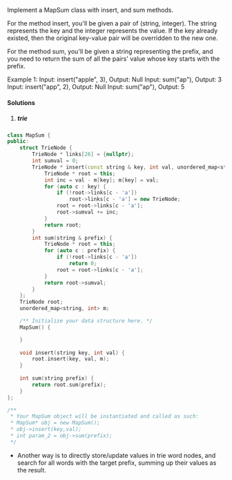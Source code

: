 Implement a MapSum class with insert, and sum methods.

For the method insert, you'll be given a pair of (string, integer). The string represents the key and the integer represents the value. If the key already existed, then the original key-value pair will be overridden to the new one.

For the method sum, you'll be given a string representing the prefix, and you need to return the sum of all the pairs' value whose key starts with the prefix.

Example 1:
Input: insert("apple", 3), Output: Null
Input: sum("ap"), Output: 3
Input: insert("app", 2), Output: Null
Input: sum("ap"), Output: 5

#### Solutions

1. ##### trie

```cpp
class MapSum {
public:
    struct TrieNode {
        TrieNode * links[26] = {nullptr};
        int sumval = 0;
        TrieNode * insert(const string & key, int val, unordered_map<string, int> & m) {
            TrieNode * root = this;
            int inc = val - m[key]; m[key] = val;
            for (auto c : key) {
                if (!root->links[c - 'a'])
                    root->links[c - 'a'] = new TrieNode;
                root = root->links[c - 'a'];
                root->sumval += inc;
            }
            return root;
        }
        int sum(string & prefix) {
            TrieNode * root = this;
            for (auto c : prefix) {
                if (!root->links[c - 'a'])
                    return 0;
                root = root->links[c - 'a'];
            }
            return root->sumval;
        }
    };
    TrieNode root;
    unordered_map<string, int> m;

    /** Initialize your data structure here. */
    MapSum() {

    }
    
    void insert(string key, int val) {
        root.insert(key, val, m);
    }
    
    int sum(string prefix) {
        return root.sum(prefix);
    }
};

/**
 * Your MapSum object will be instantiated and called as such:
 * MapSum* obj = new MapSum();
 * obj->insert(key,val);
 * int param_2 = obj->sum(prefix);
 */
```

- Another way is to directly store/update values in trie word nodes, and search for all words with the target prefix, summing up their values as the result.